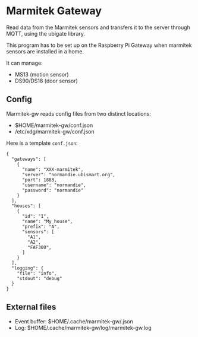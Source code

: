 Marmitek Gateway
================

Read data from the Marmitek sensors and transfers it to the server through MQTT, using the ubigate library.

This program has to be set up on the Raspberry Pi Gateway when marmitek sensors are installed in a home.

It can manage:

* MS13 (motion sensor)
* DS90/DS18 (door sensor)

## Config

Marmitek-gw reads config files from two distinct locations:

* $HOME/marmitek-gw/conf.json
* /etc/xdg/marmitek-gw/conf.json

Here is a template `conf.json`:

```
{
  "gateways": [
    {
      "name": "XXX-marmitek",
      "server": "normandie.ubismart.org",
      "port": 1883,
      "username": "normandie",
      "password": "normandie"
    }
  ],
  "houses": [
    {
      "id": "1",
      "name": "My_house",
      "prefix": "A",
      "sensors": [
        "A1",
        "A2",
        "FAF300",
      ]
    }
  ],
  "logging": {
    "file": "info",
    "stdout": "debug"
  }
}
```

## External files

* Event buffer: $HOME/.cache/marmitek-gw/<gateway-name>.json
* Log: $HOME/.cache/marmitek-gw/log/marmitek-gw.log
